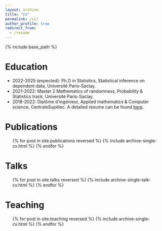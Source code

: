 ```yaml
---
layout: archive
title: "CV"
permalink: /cv/
author_profile: true
redirect_from:
  - /resume
---
```


{% include base_path %}

Education
======
* 2022-2025 (expected): Ph.D in Statistics, Statistical inference on dependent data, Université Paris-Saclay.
* 2021-2022: Master 2 Mathematics of randomness, Probability & Statistics track, Université Paris-Saclay.
* 2018-2022: Diplôme d'ingénieur, Applied mathematics & Computer science, CentraleSupélec.
A detailed resume can be found [here](https://kaddouriibrahim.github.io).

Publications
======
  <ul>{% for post in site.publications reversed %}
    {% include archive-single-cv.html %}
  {% endfor %}</ul>
  
Talks
======
  <ul>{% for post in site.talks reversed %}
    {% include archive-single-talk-cv.html  %}
  {% endfor %}</ul>
  
Teaching
======
  <ul>{% for post in site.teaching reversed %}
    {% include archive-single-cv.html %}
  {% endfor %}</ul>
